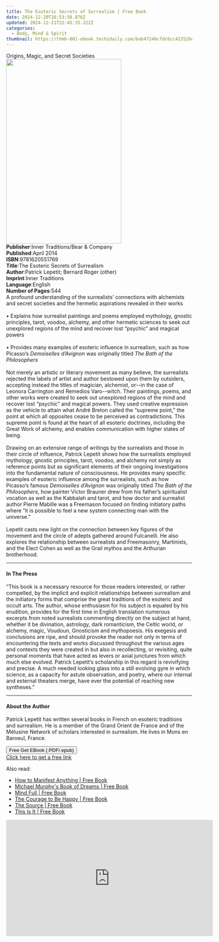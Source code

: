 ```yaml
---
title: The Esoteric Secrets of Surrealism | Free Book
date: 2024-12-20T16:53:58.876Z
updated: 2024-12-21T22:45:35.222Z
categories:
  - Body, Mind & Spirit
thumbnail: https://thmb-001-ebook.techidaily.com/bab47246cfdc6cc43352beced281aa6800210a470f10258bd377ed8737270c8d.jpg
---
```

<main id="book-container">
  <div class="flex flex-col">
    <div class="book-brief flex-1 py-6 px-4 sm:p-6 md:py-10 md:px-8">
      <!-- brief-->
      <div class="book-brief-main">Origins, Magic, and Secret Societies</div>
    </div>
    <div
      class="book-meta-info flex-1 grid gap-4 col-start-1 col-end-3 row-start-1 sm:mb-6 sm:grid-cols-4 lg:gap-6 lg:col-start-2 lg:row-end-6 lg:row-span-6 lg:mb-0"
    >
      <div
        class="book-meta-info-left place-content-center mt-4 p-4 text-sm leading-6 col-start-2 col-span-2 dark:text-slate-400"
      >
        <img
          class="w-full h-500 object-cover rounded-lg sm:h-255 sm:col-span-2 lg:col-span-full"
          src="https://img-001-ebook.techidaily.com/fa1c5604d43cc738d204c2c52077674f48dec2ffc5c6b7f9b6cf6aa95f5965bf.jpg"
          alt=""
          width="312"
          height="500"
        />
      </div>
      <div
        class="book-meta-info-right mt-2 col-start-1 row-start-2 col-span-3 self-center"
      >
        <!-- meta data  -->
        <div class="flex flex-col px-4 md:px-8">
          <div class="flex-1">
            <strong>Publisher</strong>:<span class="px-2"
              >Inner Traditions/Bear &amp; Company</span
            >
          </div>
          <div class="flex-1">
            <strong>Published</strong>:<span class="px-2">April 2014</span>
          </div>
          <div class="flex-1">
            <strong>ISBN</strong>:<span class="px-2">9781620551769</span>
          </div>
          <div class="flex-1">
            <strong>Title</strong>:<span class="px-2"
              >The Esoteric Secrets of Surrealism</span
            >
          </div>
          <div class="flex-1">
            <strong>Author</strong>:<span class="px-2"
              >Patrick Lepetit; Bernard Roger (other)</span
            >
          </div>
          <div class="flex-1">
            <strong>Imprint</strong>:<span class="px-2">Inner Traditions</span>
          </div>
          <div class="flex-1">
            <strong>Language</strong>:<span class="px-2">English</span>
          </div>
          <div class="flex-1">
            <strong>Number of Pages</strong>:<span class="px-2">544</span>
          </div>
        </div>
      </div>
    </div>
    <div class="book-description flex-1 py-6 px-4 sm:p-6 md:py-10 md:px-8">
      <div class="book-description-main">
        <div accordion-content="" id="description">
          A profound understanding of the surrealists’ connections with
          alchemists and secret societies and the hermetic aspirations revealed
          in their works <br />
          <br />• Explains how surrealist paintings and poems employed
          mythology, gnostic principles, tarot, voodoo, alchemy, and other
          hermetic sciences to seek out unexplored regions of the mind and
          recover lost “psychic” and magical powers <br />
          <br />• Provides many examples of esoteric influence in surrealism,
          such as how Picasso’s <i>Demoiselles d’Avignon</i> was originally
          titled <i>The Bath of the Philosophers</i> <br />
          <br />Not merely an artistic or literary movement as many believe, the
          surrealists rejected the labels of artist and author bestowed upon
          them by outsiders, accepting instead the titles of magician,
          alchemist, or--in the case of Leonora Carrington and Remedios
          Varo--witch. Their paintings, poems, and other works were created to
          seek out unexplored regions of the mind and recover lost “psychic” and
          magical powers. They used creative expression as the vehicle to attain
          what André Breton called the “supreme point,” the point at which all
          opposites cease to be perceived as contradictions. This supreme point
          is found at the heart of all esoteric doctrines, including the Great
          Work of alchemy, and enables communication with higher states of
          being. <br />
          <br />Drawing on an extensive range of writings by the surrealists and
          those in their circle of influence, Patrick Lepetit shows how the
          surrealists employed mythology, gnostic principles, tarot, voodoo, and
          alchemy not simply as reference points but as significant elements of
          their ongoing investigations into the fundamental nature of
          consciousness. He provides many specific examples of esoteric
          influence among the surrealists, such as how Picasso’s famous
          <i>Demoiselles d’Avignon</i> was originally titled
          <i>The Bath of the Philosophers</i>, how painter Victor Brauner drew
          from his father’s spiritualist vocation as well as the Kabbalah and
          tarot, and how doctor and surrealist author Pierre Mabille was a
          Freemason focused on finding initiatory paths where “it is possible to
          feel a new system connecting man with the universe.” <br />
          <br />Lepetit casts new light on the connection between key figures of
          the movement and the circle of adepts gathered around Fulcanelli. He
          also explores the relationship between surrealists and Freemasonry,
          Martinists, and the Elect Cohen as well as the Grail mythos and the
          Arthurian brotherhood.
        </div>
        <div class="accordion-fader"></div>
      </div>
    </div>
    <div class="book-excerpts flex-1 py-6 px-4 sm:p-6 md:py-10 md:px-8">
      <!-- excerpts-->
      <div class="book-excerpts-main">
        <hr />
        <h4 class="placeholder placeholder-heading">
          <span>In The Press</span>
        </h4>
        <p>
          “This book is a necessary resource for those readers interested, or
          rather compelled, by the implicit and explicit relationships between
          surrealism and the initiatory forms that comprise the great traditions
          of the esoteric and occult arts. The author, whose enthusiasm for his
          subject is equaled by his erudition, provides for the first time in
          English translation numerous excerpts from noted surrealists
          commenting directly on the subject at hand, whether it be divination,
          astrology, dark romanticism, the Celtic world, or alchemy, magic,
          Voudoun, Gnosticism and mythopoesis. His exegesis and conclusions are
          ripe, and should provoke the reader not only in terms of encountering
          the texts and works discussed throughout the various ages and contexts
          they were created in but also in recollecting, or revisiting, quite
          personal moments that have acted as levers or axial junctures from
          which much else evolved. Patrick Lepetit’s scholarship in this regard
          is revivifying and precise. A much needed looking glass into a still
          evolving gyre in which science, as a capacity for astute observation,
          and poetry, where our internal and external theaters merge, have ever
          the potential of reaching new syntheses.”
        </p>
      </div>
    </div>
    <div class="book-about-author flex-1 py-6 px-4 sm:p-6 md:py-10 md:px-8">
      <!-- about author-->
      <div class="book-main-author-main">
        <hr />
        <h4 class="placeholder placeholder-heading">
          <span>About the Author</span>
        </h4>
        <p>
          Patrick Lepetit has written several books in French on esoteric
          traditions and surrealism. He is a member of the Grand Orient de
          France and of the Mélusine Network of scholars interested in
          surrealism. He lives in Mons en Baroeul, France.
        </p>
      </div>
    </div>
    <div class="book-free-get flex-1 py-6 px-4 sm:p-6 md:py-10 md:px-8">
      <button
        id="btn-free-get"
        class="bg-blue-500 hover:bg-blue-700 text-white font-bold py-2 px-4 rounded"
      >
        Free Get EBook (.PDF/.epub)
      </button>
      <div id="countdown-display" class="px-2 text-lg mt-2"></div>
      <a
        id="free-link"
        class="hidden bg-blue-500 hover:bg-blue-700 text-white font-bold py-2 px-4 rounded"
        href="https://www.ebooks.com/en-us/book/95782041/the-esoteric-secrets-of-surrealism/patrick-lepetit/"
        target="_blank"
        >Click here to get a free link</a
      >
    </div>
    <script>
      let countdownTime = 0;
      let countdownInterval = null;
      document
        .getElementById('btn-free-get')
        .addEventListener('click', startCountdown);
      function startCountdown() {
        countdownTime = new Date().getTime() + 60000 * 3;
        countdownInterval = setInterval(updateCountdown, 1000);
        document.getElementById('btn-free-get').disabled = true;
        document
          .getElementById('btn-free-get')
          .classList.add('bg-gray-500', 'cursor-not-allowed');
      }
      function updateCountdown() {
        let currentTime = new Date().getTime();
        let timeLeft = countdownTime - currentTime;
        let secondsLeft = Math.floor(timeLeft / 1000);
        document.getElementById('countdown-display').innerHTML =
          `Remaining time: ${secondsLeft} seconds.`;
        if (secondsLeft <= 0) {
          clearInterval(countdownInterval);
          document.getElementById('btn-free-get').classList.add('hidden');
          document.getElementById('free-link').classList.remove('hidden');
          document.getElementById('countdown-display').innerHTML = '';
        }
      }
    </script>
  </div>
</main>

<ins class="adsbygoogle"
      style="display:block"
      data-ad-client="ca-pub-7571918770474297"
      data-ad-slot="8358498916"
      data-ad-format="auto"
      data-full-width-responsive="true"></ins>
    

<span class="atpl-alsoreadstyle">Also read:</span>
<div><ul>
<li><a href="https://novels-ebooks.techidaily.com/210930296-9781841815664-how-to-manifest-anything/"><u>How to Manifest Anything | Free Book</u></a></li>
<li><a href="https://novels-ebooks.techidaily.com/210930172-9780717179152-michael-murphys-book-of-dreams/"><u>Michael Murphy's Book of Dreams | Free Book</u></a></li>
<li><a href="https://novels-ebooks.techidaily.com/210930108-9780717191802-mind-full/"><u>Mind Full | Free Book</u></a></li>
<li><a href="https://novels-ebooks.techidaily.com/210930329-9780717151776-the-courage-to-be-happy/"><u>The Courage to Be Happy | Free Book</u></a></li>
<li><a href="https://novels-ebooks.techidaily.com/210930166-9780717181230-the-source/"><u>The Source | Free Book</u></a></li>
<li><a href="https://novels-ebooks.techidaily.com/210929873-9780717190416-this-is-it/"><u>This Is It | Free Book</u></a></li>
</ul></div>

<!-- affiliate ads begin -->
<iframe width="560" height="315" src="https://www.youtube.com/embed/pejPLJBLmXw?si=WD97jA3doqbMCkCX" title="YouTube video player" frameborder="0" allow="accelerometer; autoplay; clipboard-write; encrypted-media; gyroscope; picture-in-picture; web-share" referrerpolicy="strict-origin-when-cross-origin" allowfullscreen></iframe>
<!-- affiliate ads end -->

